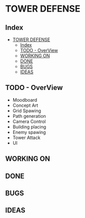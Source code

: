 #   TOWER DEFENSE

##  Index
- [TOWER DEFENSE](#tower-defense)
  - [Index](#index)
  - [TODO - OverView](#todo---overview)
  - [WORKING ON](#working-on)
  - [DONE](#done)
  - [BUGS](#bugs)
  - [IDEAS](#ideas)

##  TODO - OverView
-   Moodboard
-   Concept Art
-   Grid Spawing
-   Path generation
-   Camera Control
-   Building placing
-   Enemy spawing
-   Tower Attack
-   UI

##  WORKING ON

##  DONE

##  BUGS

##  IDEAS
